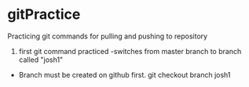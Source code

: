 # gitPractice 

Practicing git commands for pulling and pushing to repository 

1. first git command practiced 
-switches from master branch to branch called "josh1" 
- Branch must be created on github first. 
git checkout branch josh1 
